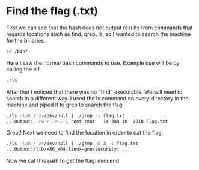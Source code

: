 # Find the flag (.txt)


First we can see that the bash does not output results from commands that regards locations such as find, grep, ls, so I wanted to
search the machine for the binaries.
```bash
cd /bin/
```

Here I saw the normal bash commands to use. 
Example use will be by calling the elf

```bash
./ls
```

After that I noticed that there was no "find" executable. We will need to search in a different way.
I used the ls command on every directory in the machine and piped it to grep to search the flag.

```bash
./ls -laR / 2>/dev/null | ./grep -i flag.txt
...Output: -rw-r--r-- 1 root root   14 Jan 10  2018 Flag.txt
```

Great! Next we need to find the location in order to cat the flag.

```bash
./ls -laR / 2>/dev/null | ./grep -B 3 -i flag.txt
...Output:/lib/x86_x64-linux-gnu/security: ...
```

Now we cat this path to get the flag: minuend

